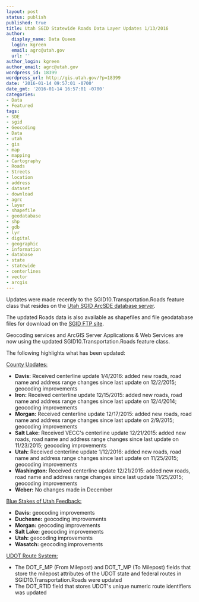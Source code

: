 ```yaml
---
layout: post
status: publish
published: true
title: Utah SGID Statewide Roads Data Layer Updates 1/13/2016
author:
  display_name: Data Queen
  login: kgreen
  email: agrc@utah.gov
  url: ''
author_login: kgreen
author_email: agrc@utah.gov
wordpress_id: 18399
wordpress_url: http://gis.utah.gov/?p=18399
date: '2016-01-14 09:57:01 -0700'
date_gmt: '2016-01-14 16:57:01 -0700'
categories:
- Data
- Featured
tags:
- SDE
- sgid
- Geocoding
- Data
- utah
- gis
- map
- mapping
- Cartography
- Roads
- Streets
- location
- address
- dataset
- download
- agrc
- layer
- shapefile
- geodatabase
- shp
- gdb
- lyr
- digital
- geographic
- information
- database
- state
- statewide
- centerlines
- vector
- arcgis
---
```

<p>Updates were made recently to the SGID10.Transportation.Roads feature class that resides on the <a href="{{ "/data/how-to-connect-to-the-sgid-via-sde/" | prepend: site.baseurl }}">Utah SGID ArcSDE database server</a>.</p>
<p>The updated Roads data is also available as shapefiles and file geodatabase files for download on the <a href="ftp://ftp.agrc.utah.gov/UtahSGID_Vector/UTM12_NAD83/TRANSPORTATION/PackagedData/_Statewide/UtahRoadAndHighwaySystem/">SGID FTP site</a>.</p>
<p>Geocoding services and ArcGIS Server Applications & Web Services are now using the updated SGID10.Transportation.Roads feature class.</p>
<p>The following highlights what has been updated:</p>
<p><span style="text-decoration: underline;">County Updates:</span></p>
<ul>
<li><strong>Davis:</strong> Received centerline update 1/4/2016: added new roads, road name and address range changes since last update on 12/2/2015; geocoding improvements</li>
<li><strong>Iron:</strong> Received centerline update 12/15/2015: added new roads, road name and address range changes since last update on 12/4/2014; geocoding improvements</li>
<li><strong>Morgan:</strong> Received centerline update 12/17/2015: added new roads, road name and address range changes since last update on 2/9/2015; geocoding improvements</li>
<li><strong>Salt Lake:</strong> Received VECC's centerline update 12/21/2015: added new roads, road name and address range changes since last update on 11/23/2015; geocoding improvements</li>
<li><strong>Utah:</strong> Received centerline update 1/12/2016: added new roads, road name and address range changes since last update on 11/25/2015; geocoding improvements</li>
<li><strong>Washington:</strong> Received centerline update 12/21/2015: added new roads, road name and address range changes since last update 11/25/2015; geocoding improvements</li>
<li><strong>Weber:</strong> No changes made in December</li>
</li>
</ul>
<p><span style="text-decoration: underline;">Blue Stakes of Utah Feedback:</span></p>
<ul>
<li><strong>Davis:</strong> geocoding improvements</li>
<li><strong>Duchesne:</strong> geocoding improvements</li>
<li><strong>Morgan:</strong> geocoding improvements</li>
<li><strong>Salt Lake:</strong> geocoding improvements</li>
<li><strong>Utah:</strong> geocoding improvements</li>
<li><strong>Wasatch:</strong> geocoding improvements</li>
</ul>
<p><span style="text-decoration: underline;">UDOT Route System:</span></p>
<ul>
<li>The DOT_F_MP (From Milepost) and DOT_T_MP (To Milepost) fields that store the milepost attributes of the UDOT state and federal routes in SGID10.Transportation.Roads were updated</li>
<li>The DOT_RTID field that stores UDOT's unique numeric route identifiers was updated</li>
